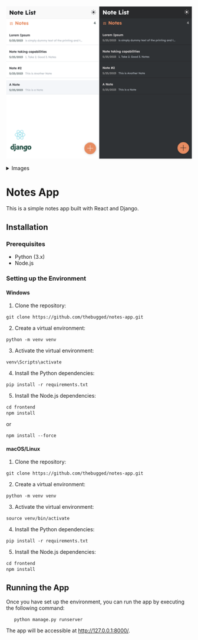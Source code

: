 
![Notes App](screenshot.png)

<details>
  <summary>Images</summary>
  <p float="left">
    <img src="images/1.png" width="30%">
    <img src="images/2.png" width="30%">
    <img src="images/3.png" width="30%">
  </p>
</details>

## 
# Notes App
This is a simple notes app built with React and Django.



## Installation


### Prerequisites
- Python (3.x)
- Node.js


### Setting up the Environment

#### Windows
1. Clone the repository:
```shell
git clone https://github.com/thebugged/notes-app.git
```

2. Create a virtual environment: 
```shell
python -m venv venv
```

3. Activate the virtual environment:
```shell
venv\Scripts\activate
```

4. Install the Python dependencies:
```shell
pip install -r requirements.txt
```

5. Install the Node.js dependencies:
```shell
cd frontend
npm install
```
or 
```shell
npm install --force
```


#### macOS/Linux
1. Clone the repository:
```shell
git clone https://github.com/thebugged/notes-app.git
```

2. Create a virtual environment: 
```shell
python -m venv venv
```

3. Activate the virtual environment:
```shell
source venv/bin/activate
```

4. Install the Python dependencies:
```shell
pip install -r requirements.txt
```

5. Install the Node.js dependencies:
```shell
cd frontend
npm install
```



## Running the App
Once you have set up the environment, you can run the app by executing the following command:
```shell
   python manage.py runserver
```

The app will be accessible at http://127.0.0.1:8000/.



